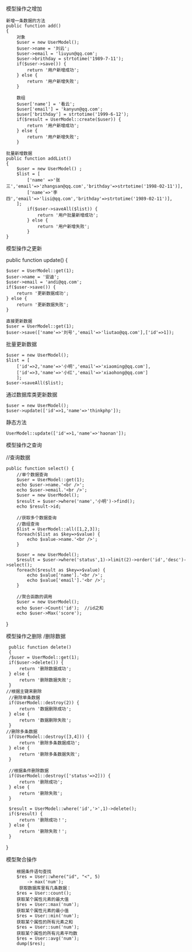 模型操作之增加

    新增一条数据的方法
    public function add()
    {
        对象
        $user = new UserModel();
        $user->name = '刘云';
        $user->email = 'liuyun@qq.com';
        $user->brithday = strtotime('1989-7-11');
        if($user->save()) {
            return '用户新增成功';
        } else {
            return '用户新增失败';
        }

        数组
        $user['name'] = '看云';
        $user['email'] = 'kanyun@qq.com';
        $user['brithday'] = strtotime('1999-6-12');
        if($result = UserModel::create($user)) {
            return '用户新增成功';
        } else {
            return '用户新增失败';
        }

    批量新增数据
    public function addList()
    {
        $user = new UserModel() ;
        $list = [
            ['name' =>'张三','email'=>'zhangsan@qq.com','brithday'=>strtotime('1998-02-11')],
            ['name'=>'李四','email'=>'lisi@qq.com','brithday'=>strtotime('1989-02-11')],
        ];
            if($user->saveAll($list)) {
                return '用户批量新增成功';
            } else {
                return '用户新增失败';
            }
    }


模型操作之更新

public function update()
{

    $user = UserModel::get(1);
    $user->name = '安迪';
    $user->email = 'andi@qq.com';
    if($user->save()) {
        return '更新数据成功';
    } else {
        return '更新数据失败';
    }

    直接更新数据
    $user = UserModel::get(1);
    $user->save(['name'=>'刘号','email'=>'liutao@qq.com'],['id'=>1]);

   批量更新数据
   
    $user = new UserModel();
    $list = [
        ['id'=>2,'name'=>'小明','email'=>'xiaoming@qq.com'],
        ['id'=>3,'name'=>'小红','email'=>'xiaohong@qq.com']
        ];
    $user->saveAll($list);

   通过数据库类更新数据
   
    $user = new UserModel();
    $user->update(['id'=>1,'name'=>'thinkphp']);

   静态方法
   
    UserModel::update(['id'=>1,'name'=>'haonan']);


模型操作之查询

//查询数据

    public function select() {
        //单个数据查询
        $user = UserModel::get(1);
        echo $user->name.'<br />';
        echo $user->email.'<br />';
        $user = new UserModel();
        $result = $user->where('name','小明')->find();
        echo $result->id;

        //获取多个数据查询
        //数组查询
        $list = UserModel::all([1,2,3]);
        foreach($list as $key=>$value) {
            echo $value->name.'<br />';
        }

        $user = new UserModel();
        $result = $user->where('status',1)->limit(2)->order('id','desc')->select();
        foreach($result as $key=>$value) {
            echo $value['name'].'<br />';
            echo $value['email'].'<br />';
        }

        //聚合函数的调用
        $user = new UserModel();
        echo $user->Count('id');  //id之和
        echo $user->Max('score');
}
 
模型操作之删除
/删除数据

     public function delete()
     {
     /$user = UserModel::get(1);
     if($user->delete()) {
         return '删除数据成功';
     } else {
         return '删除数据失败';
     }
    //根据主键来删除
     //删除单条数据
     if(UserModel::destroy(2)) {
         return '数据删除成功';
     } else {
         return '数据删除失败';
     }
    //删除多条数据
     if(UserModel::destroy([3,4])) {
         return '删除多条数据成功';
     } else {
         return '删除多条数据失败';
     }

     //根据条件删除数据
     if(UserModel::destroy(['status'=>2])) {
         return '删除成功';
     } else {
         return '删除失败';
     }
     
     $result = UserModel::where('id','>',1)->delete();
     if($result) {
         return '删除成功！';
     } else {
         return '删除失败！';
     }
 }




 
   模型聚合操作
   
        根据条件语句查找
        $res = User::where("id", "<", 5)
            -> max('num');
         获取数据库里有几条数据：
        $res = User::count();
        获取某个属性元素的最大值
        $res = User::max('num');
        获取某个属性元素的最小值
        $res = User::min('num');
        获取某个属性的所有元素之和
        $res = User::sum('num');
        获取某个属性的所有元素平均数
        $res = User::avg('num');
        dump($res);
